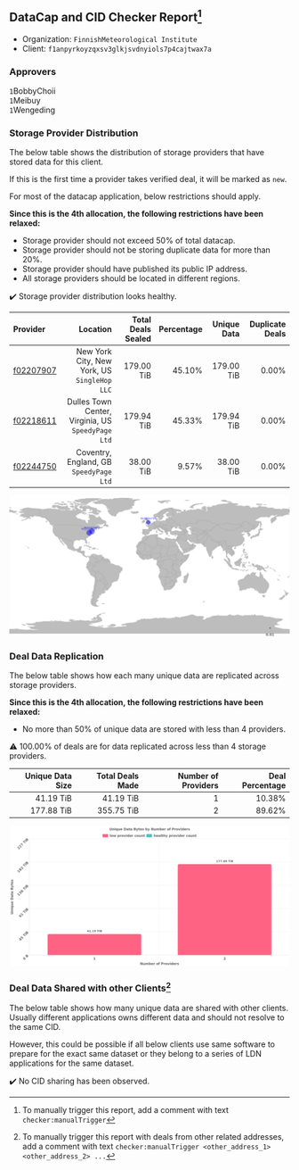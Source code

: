 ## DataCap and CID Checker Report[^1]
 - Organization: `FinnishMeteorological Institute`
 - Client: `f1anpyrkoyzqxsv3glkjsvdnyiols7p4cajtwax7a`
### Approvers
`1`BobbyChoii<br/>`1`Meibuy<br/>`1`Wengeding

### Storage Provider Distribution
The below table shows the distribution of storage providers that have stored data for this client.

If this is the first time a provider takes verified deal, it will be marked as `new`.

For most of the datacap application, below restrictions should apply.

**Since this is the 4th allocation, the following restrictions have been relaxed:**
 - Storage provider should not exceed 50% of total datacap.
 - Storage provider should not be storing duplicate data for more than 20%.
 - Storage provider should have published its public IP address.
 - All storage providers should be located in different regions.

✔️ Storage provider distribution looks healthy.

| Provider                                              |                                              Location | Total Deals Sealed | Percentage | Unique Data | Duplicate Deals |
| :---------------------------------------------------- | ----------------------------------------------------: | -----------------: | ---------: | ----------: | --------------: |
| [f02207907](https://filfox.info/en/address/f02207907) |       New York City, New York, US<br/>`SingleHop LLC` |         179.00 TiB |     45.10% |  179.00 TiB |           0.00% |
| [f02218611](https://filfox.info/en/address/f02218611) | Dulles Town Center, Virginia, US<br/>`SpeedyPage Ltd` |         179.94 TiB |     45.33% |  179.94 TiB |           0.00% |
| [f02244750](https://filfox.info/en/address/f02244750) |            Coventry, England, GB<br/>`SpeedyPage Ltd` |          38.00 TiB |      9.57% |   38.00 TiB |           0.00% |

<img src="https://raw.githubusercontent.com/data-preservation-programs/filplus-checker-assets/main/filecoin-project/filecoin-plus-large-datasets/issues/1689/1692188731845.png"/>

### Deal Data Replication
The below table shows how each many unique data are replicated across storage providers.


**Since this is the 4th allocation, the following restrictions have been relaxed:**
- No more than 50% of unique data are stored with less than 4 providers.

⚠️ 100.00% of deals are for data replicated across less than 4 storage providers.

| Unique Data Size | Total Deals Made | Number of Providers | Deal Percentage |
| ---------------: | ---------------: | ------------------: | --------------: |
|        41.19 TiB |        41.19 TiB |                   1 |          10.38% |
|       177.88 TiB |       355.75 TiB |                   2 |          89.62% |

<img src="https://raw.githubusercontent.com/data-preservation-programs/filplus-checker-assets/main/filecoin-project/filecoin-plus-large-datasets/issues/1689/1692188732500.png"/>

### Deal Data Shared with other Clients[^3]
The below table shows how many unique data are shared with other clients.
Usually different applications owns different data and should not resolve to the same CID.

However, this could be possible if all below clients use same software to prepare for the exact same dataset or they belong to a series of LDN applications for the same dataset.

✔️ No CID sharing has been observed.

[^1]: To manually trigger this report, add a comment with text `checker:manualTrigger`

[^2]: Deals from those addresses are combined into this report as they are specified with `checker:manualTrigger`

[^3]: To manually trigger this report with deals from other related addresses, add a comment with text `checker:manualTrigger <other_address_1> <other_address_2> ...`
